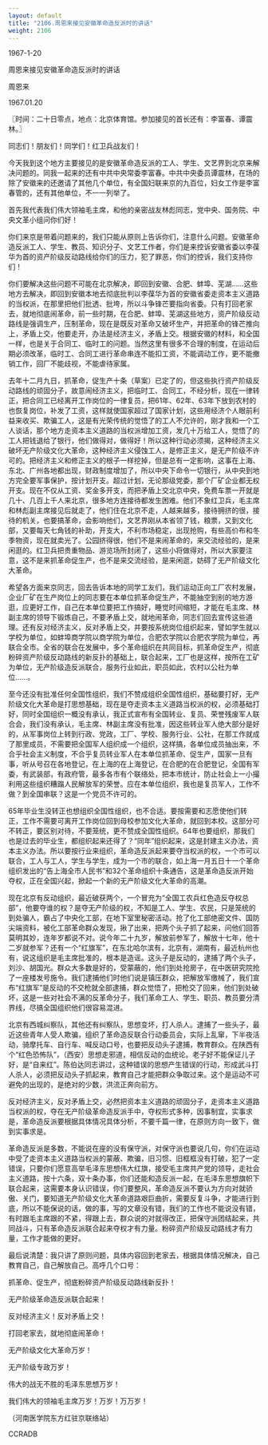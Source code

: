 ```yaml
---
layout: default
title: "2106.周恩来接见安徽革命造反派时的讲话"
weight: 2106
---
```


1967-1-20

周恩来接见安徽革命造反派时的讲话

周恩来

1967.01.20

〖时间：二十日零点，地点：北京体育馆。参加接见的首长还有：李富春、谭震林。〗

同志们！朋友们！同学们！红卫兵战友们！

今天我到这个地方主要接见的是安徽革命造反派的工人、学生、文艺界到北京来解决问题的。同我一起来的还有中共中央常委李富春。中共中央委员谭震林，在场的除了安徽来的还邀请了其他几个单位，有全国妇联来京的九百位，妇女工作是李富春管的，还有其他单位，不一一列举了。

首先我代表我们伟大领袖毛主席，和他的亲密战友林彪同志，党中央、国务院、中央文革小组问你们好！

你们来京是带着问题来的，我们只能从原则上告诉你们，注意什么问题。安徽革命造反派工人、学生、教员、知识分子、文艺工作者，你们是来控诉安徽省委以李葆华为首的资产阶级反动路线给你们的压力，犯了罪恶，你们的控诉，我们支持你们！

你们要解决这些问题不可能在北京解决，即回到安徽、合肥、蚌埠、芜湖……这些地方去解决，即回到安徽本地去彻底批判以李葆华为首的安徽省委走资本主义道路的当权派，在那里把他们批透、批垮，所以斗争锋芒要指向省委。只有打回老家去，就地彻底闹革命，前一些时期，在合肥、蚌埠、芜湖这些地方，资产阶级反动路线是强调生产，压制革命，现在是既反对革命又破坏生产，并把革命的锋芒推向上，矛盾上交，他要走开，办法是经济主义，矛盾上交。根据安徽的材料，和全国一样，也是关于合同工、临时工的问题。当然这里有很多不合理的制度，在运动后期必须改革，临时工、合同工进行革命串连不能扣工资，不能调动工作，更不能撤销工作，回厂不能歧视，不能虐待家属。

去年十二月九日，抓革命，促生产十条（草案）已定了的，但这些执行资产阶级反动路线的顽固分子，故意闹经济主义，把临时工、合同工，不经分析，现在一律转正，把合同工已经离开工作岗位的一律复员，把61年、62年、63年下放到农村的也恢复岗位，补发了工资，这样就使国家超过了国家计划，这些用经济个人眼前利益来收买、欺骗工人，这是有光荣传统的觉悟了的工人不允许的，刚才我和一个工人谈话，那个地方走资本主义道路的当权派增加工资，发几十万给工人，觉悟了的工人把钱退给了银行，他们做得对，做得好！所以这种行动必须揭，这种经济主义破坏无产阶级文化大革命，这种经济主义侵蚀工人，是修正主义，是无产阶级不许可的。把经济主义和修正主义的根子一样挖掉，但是总有一定影响，这事在上海、东北、广州各地都出现，财政制度增加了，所以中央下命令一切银行，从中央到地方完全要军事保护，按计划开支。超过计划，无论那级党委，那个厂矿企业都无权开支。现在不仅从工资、奖金多开支，而把矛盾上交北京中央，免费车票一开就是几十、几百上千人来北京，很多地方连接待都发生困难。他们不象红卫兵，毛主席和林彪副主席接见后就走了，他们住在北京不走，人越来越多，接待拥挤的很，接待的机关，也要搞革命，会影响他们，文艺界刚从本省领了钱，粮票，又到文化部，又要每天七角钱的补助，开支大，不利市场稳定，出现抢购，有些高价布和冬季物资，现在就卖光了。公园挤得很，他们不是来闹革命的，来交流经验的，是来闲逛的。红卫兵把贵重物品、游览场所封闭了，这些小将做得对，所以大家要注意，这不是来抓革命促生产，也不是来交流经验，是来闲逛，妨碍了无产阶级文化大革命。

希望各方面来京同志，回去告诉本地的同学工友们，我们运动正向工厂农村发展，企业厂矿在生产岗位上的同志要在本单位抓革命促生产，不能抽空到别的地方游逛，应更好工作，自己在本单位要把工作搞好，睡觉时间缩短，才能在毛主席、林副主席的领导下锻炼自己，不要矛盾上交，就地闹革命，同志们回去宣传这些道理。还有反对经济主义，反对矛盾上交，并要按系统岗位组织起来，譬如学生就以学校为单位，如蚌埠商学院以商学院为单位，合肥农学院以合肥农学院为单位，再联合全市。全省的联合在发展中，多个革命组织在共同目标，抓革命促生产，彻底粉碎资产阶级反动路线的新反扑的基础上，联合起来，工厂也是这样，按所在工矿为单位，无产阶级造反派联合，服务行业如此，职员如此，农村以公社为单位……。

至今还没有批准任何全国性组织，我们不赞成组织全国性组织，基础要打好，无产阶级文化大革命是打思想基础，现在是夺走资本主义道路当权派的权，必须基础打好，同时全国组织一概没有承认，我正式宣布有全国转业、复员、荣誉残废军人联合会，我们没有承认，毛主席、林副主席没有批准，因这些转业军人绝大部分是好的，从军事岗位上转到行政、党政，工厂、学校、服务行业、公社，在那工作就成了那里成员，不需要把全国军人组织成一个组织，这样搞，各单位成员抽出来，不合乎社会主义制度，不合乎复员转业军人在本单位抓革命、促生产，国家一旦有事，听从号召在各地登记，在上海的在上海登记，在合肥的在合肥登记，全国有军委，有武装部，有政府管，最多各市有个联络处，把本市统计，防止社会上一小撮利用这些组织糟蹋人民解放军的荣誉。应在本单位组织，我也是复员军人，工作不做？到全国串联？这是一个党员不许可的。

65年毕业生没转正也想组织全国性组织，也不合适。要按需要和志愿使他们转正，工作不需要可离开工作岗位回到母校参加文化大革命，就回到本校。这部分可不转正，要区别对待，不要笼统，更不赞成全国性组织。64年也要组织，那我们也是过去的毕业生，都组织起来还得了？“同年”组织起来，这是封建主义办法，资本主义办法。所以要按行业来组织，革命造反派起来要夺当权派的权，一个市可以联合，工人与工人，学生与学生，成为一个市的联合，如上海一月五日十一个革命组织发出的“告上海全市人民书”和32个革命组织十条通告，这是革命造反派开始夺权，正在全国兴起，掀起一个新的无产阶级文化大革命的高潮。

现在北京有反动组织，最近破获两个，一个冒充为“全国工农兵红色造反夺权总部”，他要夺谁的权？是夺无产阶级的权，不知是工人、学生、农民，只是笼统的到处骗人，霸占了中央化工部，在地下室里秘密活动。抢了化工部绝密文件、国防尖端资料，被化工部革命群众发现，揪了出来，把两个头子抓了起来，问他们回答莫明其妙，连年岁都说不对。说今年二十九岁，解放前参军了，解放十七年，他十二岁就参军？还有一个“红旗军”，在东北哈尔滨有，北京有，湖南有，最近杭州也有，说这组织是毛主席批准的，根本是造谣。这头子是反动的，逮捕了两个头子，刘沙、胡国光。群众大多数是好的，受蒙蔽的，他们到处抢房子，在中医研究院抢了一座楼发号施令。我们逮捕他们时他们说是镇压群众，把解放军缴械了，我们宣布“红旗军”是反动的不交枪就全部逮捕，群众觉悟了，把枪交了回来，他们到处破坏，这是一些对社会不满的反革命分子，我们革命工人、学生、职员、教员要分清界线，尽搞全国组织他们很容易混进。

北京有西城纠察队，其他还有纠察队，思想变坏，打人杀人。逮捕了一些头子，最近这些青年人受人欺骗，组织了革命造反联合行动委员会，实际上乱窜，下半夜活动，骑摩托车、自行车、喊反动口号，也要把反动头子逮捕，教育群众。在陕西有个“红色恐怖队”，（西安）思想走邪道，相信反动的血统论。老子好不能保证儿子好，是“自来红”。陈伯达同志讲过，这种错误的思想产生错误的行动，形成武斗打人杀人，必须把反动头子抓起来，教育自己才能把群众争取过来。这个是运动不可避免的出现的，是绝对的少数，洪流正奔向前方。

反对经济主义，反对矛盾上交，必然把资本主义道路的顽固分子，走资本主义道路当权派的权，夺在无产阶级革命造反派手中，夺权形式多种，因事制宜，实事求是，革命造反派要根据具体情况具体分析，不要千篇一律，在原则方向一致下，做到实事求是。

革命造反派是多数，不能说在座的没有保守派，对保守派也要说几句，你们在运动中受了走资本主义道路当权派的蒙蔽、欺骗，旧习惯、旧框框没有打破，犯了一定错误，只要你们愿意高举毛泽东思想伟大红旗，接受毛主席共产党的领导，走社会主义道路，按十六条，双十条办事，你们还能和造反派一起，在毛泽东思想旗帜下联合起来，这需要本身认识错误，你们要整风，革命造反派不要认为方向对就骄傲、关门，要知道无产阶级文化大革命道路艰巨曲折，需要反复斗争，才能进行到底，所以不能保说的话，做的事，写的文章没有错，我们的工作也不能说没有错，有时跟毛主席跟的不紧，得跟上去，群众说的对就得改正，把保守派团结起来，共同战斗，只有革命造反派联合起来夺权才有力量。粉碎资产阶级反动路线才有力量，工作才能做的更好。

最后说清楚：我只讲了原则问题，具体内容回到老家去，根据具体情况解决，自己教育自己，自己解放自己。高呼几个口号：

抓革命、促生产，彻底粉碎资产阶级反动路线新反扑！

无产阶级革命造反派联合起来！

反对经济主义！反对矛盾上交！

打回老家去，就地彻底闹革命！

无产阶级文化大革命万岁！

无产阶级专政万岁！

伟大的战无不胜的毛泽东思想万岁！

我们伟大的领袖毛主席万岁！万岁！万万岁！

（河南医学院东方红驻京联络站）

CCRADB

